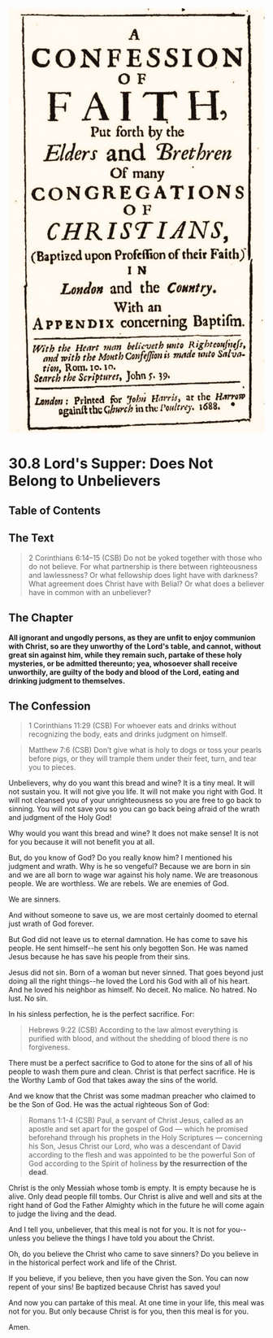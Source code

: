 <img class="intro-right" src="../images/art-1689.png">

# 30.8 Lord's Supper: Does Not Belong to Unbelievers

## Table of Contents

<!-- toc -->

## The Text

>2 Corinthians 6:14–15 (CSB) Do not be yoked together with those who do not believe. For what partnership is there between righteousness and lawlessness? Or what fellowship does light have with darkness? What agreement does Christ have with Belial? Or what does a believer have in common with an unbeliever?

## The Chapter

**All ignorant and ungodly persons, as they are unfit to enjoy communion with Christ, so are they unworthy of the Lord's table, and cannot, without great sin against him, while they remain such, partake of these holy mysteries, or be admitted thereunto; yea, whosoever shall receive unworthily, are guilty of the body and blood of the Lord, eating and drinking judgment to themselves.**

## The Confession

>1 Corinthians 11:29 (CSB) For whoever eats and drinks without recognizing the body, eats and drinks judgment on himself.

>Matthew 7:6 (CSB) Don’t give what is holy to dogs or toss your pearls before pigs, or they will trample them under their feet, turn, and tear you to pieces.

Unbelievers, why do you want this bread and wine? It is a tiny meal. It will not sustain you. It will not give you life. It will not make you right with God. It will not cleansed you of your unrighteousness so you are free to go back to sinning. You will not save you so you can go back being afraid of the wrath and judgment of the Holy God!

Why would you want this bread and wine? It does not make sense! It is not for you because it will not benefit you at all.

But, do you know of God? Do you really know him? I mentioned his judgment and wrath. Why is he so vengeful? Because we are born in sin and we are all born to wage war against his holy name. We are treasonous people. We are worthless. We are rebels. We are enemies of God.

We are sinners.

And without someone to save us, we are most certainly doomed to eternal just wrath of God forever.

But God did not leave us to eternal damnation. He has come to save his people. He sent himself--he sent his only begotten Son. He was named Jesus because he has save his people from their sins.

Jesus did not sin. Born of a woman but never sinned. That goes beyond just doing all the right things--he loved the Lord his God with all of his heart. And he loved his neighbor as himself. No deceit. No malice. No hatred. No lust. No sin.

In his sinless perfection, he is the perfect sacrifice. For:

>Hebrews 9:22 (CSB) According to the law almost everything is purified with blood, and without the shedding of blood there is no forgiveness.

There must be a perfect sacrifice to God to atone for the sins of all of his people to wash them pure and clean. Christ is that perfect sacrifice. He is the Worthy Lamb of God that takes away the sins of the world.

And we know that the Christ was some madman preacher who claimed to be the Son of God. He was the actual righteous Son of God:

>Romans 1:1-4 (CSB) Paul, a servant of Christ Jesus, called as an apostle and set apart for the gospel of God — which he promised beforehand through his prophets in the Holy Scriptures — concerning his Son, Jesus Christ our Lord, who was a descendant of David according to the flesh and was appointed to be the powerful Son of God according to the Spirit of holiness **by the resurrection of the dead**.

Christ is the only Messiah whose tomb is empty. It is empty because he is alive. Only dead people fill tombs. Our Christ is alive and well and sits at the right hand of God the Father Almighty which in the future he will come again to judge the living and the dead.

And I tell you, unbeliever, that this meal is not for you. It is not for you--unless you believe the things I have told you about the Christ.

Oh, do you believe the Christ who came to save sinners? Do you believe in in the historical perfect work and life of the Christ.

If you believe, if you believe, then you have given the Son. You can now repent of your sins! Be baptized because Christ has saved you!

And now you can partake of this meal. At one time in your life, this meal was not for you. But only because Christ is for you, then this meal is for you.

Amen.
